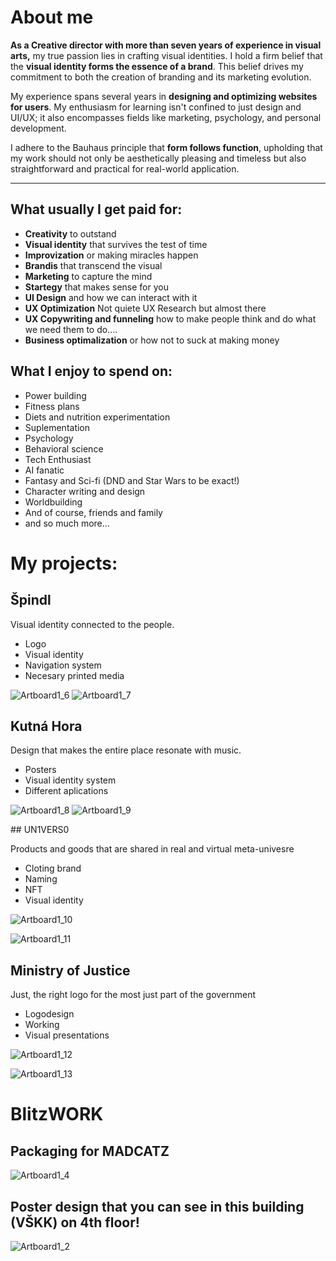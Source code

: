 # About me

**As a Creative director with more than seven years of experience in visual arts,** my true passion lies in crafting visual identities. I hold a firm belief that the **visual identity forms the essence of a brand**. This belief drives my commitment to both the creation of branding and its marketing evolution.

My experience spans several years in **designing and optimizing websites for users**. My enthusiasm for learning isn't confined to just design and UI/UX; it also encompasses fields like marketing, psychology, and personal development.

I adhere to the Bauhaus principle that **form follows function**, upholding that my work should not only be aesthetically pleasing and timeless but also straightforward and practical for real-world application.

---

## What usually I get paid for:
- **Creativity** to outstand
- **Visual identity** that survives the test of time
- **Improvization** or making miracles happen
- **Brandis** that transcend the visual 
- **Marketing** to capture the mind
- **Startegy** that makes sense for you
- **UI Design** and how we can interact with it
- **UX Optimization** Not quiete UX Research but almost there
- **UX Copywriting and funneling** how to make people think and do what we need them to do....
- **Business optimalization** or how not to suck at making money 

## What I enjoy to spend on: 
- Power building
- Fitness plans
- Diets and nutrition experimentation
- Suplementation
- Psychology
- Behavioral science
- Tech Enthusiast
- AI fanatic
- Fantasy and Sci-fi (DND and Star Wars to be exact!)
- Character writing and design
- Worldbuilding
- And of course, friends and family
- and so much more...

# My projects: 

## Špindl

Visual identity connected to the people. 

- Logo
- Visual identity
- Navigation system
- Necesary printed media

![Artboard1_6](https://github.com/Stolgeth/english-for-designers/assets/133216768/12098542-53f9-485b-9458-4690894ed530)
![Artboard1_7](https://github.com/Stolgeth/english-for-designers/assets/133216768/0b144737-2c9e-4702-b7c5-e8d8917bc9d8)

## Kutná Hora

Design that makes the entire place resonate with music. 

- Posters
- Visual identity system
- Different aplications

![Artboard1_8](https://github.com/Stolgeth/english-for-designers/assets/133216768/f3d83dbf-6cd0-4b4a-b5fa-9d3023797eb0)
![Artboard1_9](https://github.com/Stolgeth/english-for-designers/assets/133216768/bf2b07db-267b-40d7-8c56-31079f2ab8ba)

## UN1VERS0

Products and goods that are shared in real and virtual meta-univesre

- Cloting brand
- Naming
- NFT
- Visual identity

![Artboard1_10](https://github.com/Stolgeth/english-for-designers/assets/133216768/cc3a84be-dcdc-4fab-bfda-58005848342d)

![Artboard1_11](https://github.com/Stolgeth/english-for-designers/assets/133216768/f25d9fa6-237b-4b29-b386-3f48d14ddfd3)

## Ministry of Justice

Just, the right logo for the most just part of the government

- Logodesign
- Working
- Visual presentations

![Artboard1_12](https://github.com/Stolgeth/english-for-designers/assets/133216768/93977f02-22f4-4fda-b998-587dca9b32db)

![Artboard1_13](https://github.com/Stolgeth/english-for-designers/assets/133216768/779f6347-7bb4-462b-a4a5-0c64abde0e37)

# BlitzWORK

## Packaging for MADCATZ
![Artboard1_4](https://github.com/Stolgeth/english-for-designers/assets/133216768/15e44f64-07ae-4629-b50f-743d8743cff2)

## Poster design that you can see in this building (VŠKK) on 4th floor! 
![Artboard1_2](https://github.com/Stolgeth/english-for-designers/assets/133216768/f3369195-7b23-4b74-9a54-be57b2cefd25)



